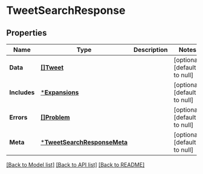 # TweetSearchResponse

## Properties
Name | Type | Description | Notes
------------ | ------------- | ------------- | -------------
**Data** | [**[]Tweet**](Tweet.md) |  | [optional] [default to null]
**Includes** | [***Expansions**](Expansions.md) |  | [optional] [default to null]
**Errors** | [**[]Problem**](Problem.md) |  | [optional] [default to null]
**Meta** | [***TweetSearchResponseMeta**](TweetSearchResponse_meta.md) |  | [optional] [default to null]

[[Back to Model list]](../README.md#documentation-for-models) [[Back to API list]](../README.md#documentation-for-api-endpoints) [[Back to README]](../README.md)

